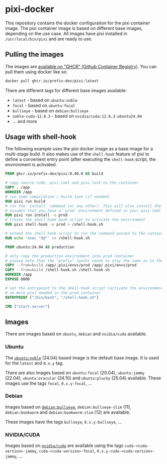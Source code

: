 # pixi-docker

This repository contains the docker configuration for the pixi container image.
The pixi container image is based on different base images, depending on the use case.
All images have pixi installed in `/usr/local/bin/pixi` and are ready to use.

## Pulling the images

The images are [available on "GHCR" (Github Container Registry)](https://github.com/prefix-dev/pixi-docker/pkgs/container/pixi).
You can pull them using docker like so:

```bash
docker pull ghcr.io/prefix-dev/pixi:latest
```

There are different tags for different base images available:

- `latest` - based on `ubuntu:noble`
- `focal` - based on `ubuntu:focal`
- `bullseye` - based on `debian:bullseye`
- `noble-cuda-12.6.3` - based on `nvidia/cuda:12.6.3-ubuntu24.04`
- ... and more

## Usage with shell-hook

The following example uses the pixi docker image as a base image for a multi-stage build.
It also makes use of the `shell-hook` feature of pixi to define a convenient entry point (after executing the `shell-hook` script, the environment is activated.

```Dockerfile
FROM ghcr.io/prefix-dev/pixi:0.40.0 AS build

# copy source code, pixi.toml and pixi.lock to the container
COPY . /app
WORKDIR /app
# run some compilation / build task (if needed)
RUN pixi run build
# run the `install` command (or any other). This will also install the dependencies into `/app/.pixi`
# assumes that you have a `prod` environment defined in your pixi.toml
RUN pixi run install -e prod
# Create the shell-hook bash script to activate the environment
RUN pixi shell-hook -e prod > /shell-hook.sh

# extend the shell-hook script to run the command passed to the container
RUN echo 'exec "$@"' >> /shell-hook.sh

FROM ubuntu:24.04 AS production

# only copy the production environment into prod container
# please note that the "prefix" (path) needs to stay the same as in the build container
COPY --from=build /app/.pixi/envs/prod /app/.pixi/envs/prod
COPY --from=build /shell-hook.sh /shell-hook.sh
WORKDIR /app
EXPOSE 8000

# set the entrypoint to the shell-hook script (activate the environment and run the command)
# no more pixi needed in the prod container
ENTRYPOINT ["/bin/bash", "/shell-hook.sh"]

CMD ["start-server"]
```

## Images

There are images based on `ubuntu`, `debian` and `nvidia/cuda` available.

### Ubuntu

The [`ubuntu:noble`](https://hub.docker.com/_/ubuntu) (24.04) based image is the default base image. It is used for the `latest` and `0.x.y` tag.

There are also images based on `ubuntu:focal` (20.04), `ubuntu:jammy` (22.04), `ubuntu:oracular` (24.10) and `ubuntu:plucky` (25.04) available.
These images use the tags `focal`, `0.x.y-focal`, ...

### Debian

Images based on [`debian:bullseye`](https://hub.docker.com/_/debian), `debian:bullseye-slim` (11), `debian:bookworm` and `debian:bookworm-slim` (12) are available.

These images have the tags `bullseye`, `0.x.y-bullseye`, ...

### NVIDIA/CUDA

Images based on [`nvidia/cuda`](https://hub.docker.com/r/nvidia/cuda) are available using the tags `cuda-<cuda-version>-jammy`, `cuda-<cuda-version>-focal`, `0.x.y-cuda-<cuda-version>-jammy`, ...
